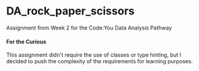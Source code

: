 # DA_rock_paper_scissors

Assignment from Week 2 for the Code:You Data Analysis Pathway

#### For the Curious
This assignment didn't require the use of classes or type hinting, but I decided to push the complexity of the requirements for learning purposes.
